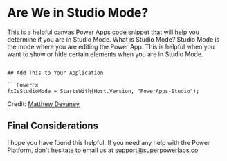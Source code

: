 # Are We in Studio Mode?

This is a helpful canvas Power Apps code snippet that will help you determine if you are in Studio Mode. What is Studio Mode? Studio Mode is the mode where you are editing the Power App. This is helpful when you want to show or hide certain elements when you are in Studio Mode.

```PowerFx

## Add This to Your Application

```PowerFx
fxIsStudioMode = StartsWith(Host.Version, "PowerApps-Studio");
```

Credit: [Matthew Devaney](https://www.linkedin.com/feed/update/urn:li:activity:7244677047485136896/)

## Final Considerations

I hope you have found this helpful. If you need any help with the Power Platform, don't hesitate to email us at [support@superpowerlabs.co](support@superpowerlabs.co).


